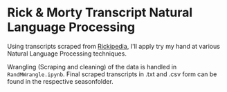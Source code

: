 # Rick & Morty Transcript Natural Language Processing

Using transcripts scraped from [Rickipedia](http://rickandmorty.wikia.com/wiki/Rickipedia), I'll apply try my hand at various Natural Language Processing techniques.

Wrangling (Scraping and cleaning) of the data is handled in `RandMWrangle.ipynb`. Final scraped transcripts in .txt and .csv form can be found in the respective seasonfolder.
